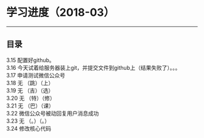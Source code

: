 学习进度（2018-03）
====
----
## 目录  
3.15 配置好github。     
3.16 今天试着给服务器装上git，并提交文件到github上（结果失败了）。。。    
3.17 申请测试微信公众号     
3.18  无 （跳）（上）    
3.19  无 （吉）（选）     
3.20  无 （特）（修）    
3.21  无 （巴）（课）      
3.22 微信公众号被动回复用户消息成功    
3.23  无 （。）（。）     
3.24 修改核心代码     
